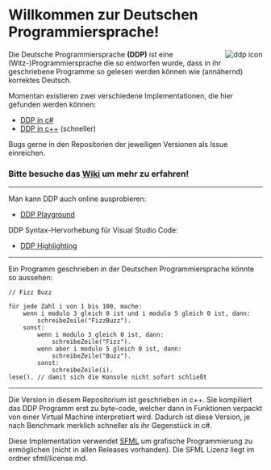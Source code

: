 # Willkommen zur Deutschen Programmiersprache!
<img 
     src="https://user-images.githubusercontent.com/26361108/130243423-2e78015a-279a-4906-9804-c2f23a78f5b4.png" 
     alt="ddp icon"
     align="right"></img>

Die Deutsche Programmiersprache **(DDP)** ist eine (Witz-)Programmiersprache die so entworfen wurde, dass in ihr geschriebene Programme so gelesen werden können wie (annähernd) korrektes Deutsch.

Momentan existieren zwei verschiedene Implementationen, die hier gefunden werden können:
- [DDP in c#](https://github.com/NotLe0n/Die-Deutsche-Programmiersprache)
- [DDP in c++](https://github.com/bafto/DDP-cpp) (schneller)

Bugs gerne in den Repositorien der jeweiligen Versionen als Issue einreichen.

### Bitte besuche das [Wiki](https://github.com/NotLe0n/Die-Deutsche-Programmiersprache/wiki) um mehr zu erfahren!
***

Man kann DDP auch online ausprobieren:
- [DDP Playground](https://github.com/bafto/DDP_Playground)

DDP Syntax-Hervorhebung für Visual Studio Code:
- [DDP Highlighting](https://github.com/NotLe0n/DDP-highlighting)

***

Ein Programm geschrieben in der Deutschen Programmiersprache könnte so aussehen:
```
// Fizz Buzz

für jede Zahl i von 1 bis 100, mache:
    wenn i modulo 3 gleich 0 ist und i modulo 5 gleich 0 ist, dann:
        schreibeZeile("FizzBuzz").
    sonst:
        wenn i modulo 3 gleich 0 ist, dann:
            schreibeZeile("Fizz").
        wenn aber i modulo 5 gleich 0 ist, dann:
            schreibeZeile("Buzz").
        sonst:
            schreibeZeile(i).
lese(). // damit sich die Konsole nicht sofort schließt
```

***

Die Version in diesem Repositorium ist geschrieben in c++.
Sie kompiliert das DDP Programm erst zu byte-code, welcher dann in Funktionen verpackt von einer Virtual Machine interpretiert wird.
Dadurch ist diese Version, je nach Benchmark merklich schneller als ihr Gegenstück in c#.

Diese Implementation verwendet [SFML](https://github.com/SFML/SFML) um grafische Programmierung zu ermöglichen (nicht in allen Releases vorhanden). Die SFML Lizenz liegt im ordner sfml/license.md.

